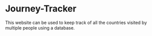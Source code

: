 # Journey-Tracker
This website can be used to keep track of all the countries visited by multiple people using a database.
